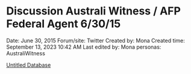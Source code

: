 # Discussion Australi Witness / AFP Federal Agent 6/30/15

Date: June 30, 2015
Forum/site: Twitter
Created by: Mona
Created time: September 13, 2023 10:42 AM
Last edited by: Mona
personas: AustraliWitness

[Untitled Database](Discussion%20Australi%20Witness%20AFP%20Federal%20Agent%206%2030%20ff2bd6d93e7c426d9f4f5f8b6e1a6a8c/Untitled%20Database%2030f5ef90ade24efba74ed856675fd14e.csv)